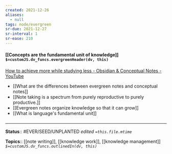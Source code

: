 ```yaml
---
created: 2021-12-26 
aliases:
  - null
tags: node/evergreen
sr-due: 2021-12-27
sr-interval: 1
sr-ease: 210
---
```


#### [[Concepts are the fundamental unit of knowledge]] `$=customJS.dv_funcs.evergreenHeader(dv, this)`

 [How to achieve more while studying less - Obsidian & Conceptual Notes - YouTube](https://www.youtube.com/watch?v=MYJsGksojms)

- [[What are the differences between evergreen notes and conceptual notes]]
- [[Note taking is a spectrum from purely reproductive to purely productive.]]
- [[Evergreen notes organize knowledge so that it can grow]]
- [[What is language's fundamental unit]]

### <hr class="footnote"/>

**Status**:: #EVER/SEED/UNPLANTED
*edited `=this.file.mtime`*

**Topics**:: [[note writing]], [[knowledge work]], [[knowledge management]]
*`$=customJS.dv_funcs.outlinedIn(dv, this)`*


